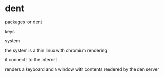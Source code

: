 # dent

packages for dent


keys

system


the system is a thin linux with chromium rendering

it connects to the internet

renders a keyboard and a window with contents rendered by the den server
